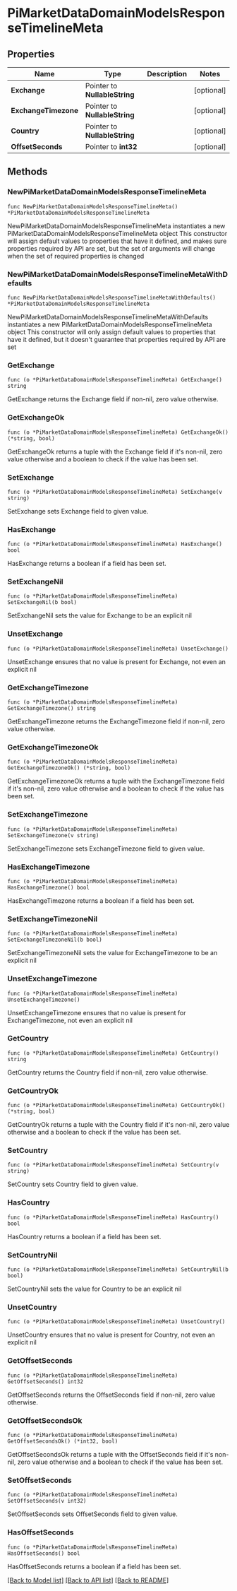 # PiMarketDataDomainModelsResponseTimelineMeta

## Properties

Name | Type | Description | Notes
------------ | ------------- | ------------- | -------------
**Exchange** | Pointer to **NullableString** |  | [optional] 
**ExchangeTimezone** | Pointer to **NullableString** |  | [optional] 
**Country** | Pointer to **NullableString** |  | [optional] 
**OffsetSeconds** | Pointer to **int32** |  | [optional] 

## Methods

### NewPiMarketDataDomainModelsResponseTimelineMeta

`func NewPiMarketDataDomainModelsResponseTimelineMeta() *PiMarketDataDomainModelsResponseTimelineMeta`

NewPiMarketDataDomainModelsResponseTimelineMeta instantiates a new PiMarketDataDomainModelsResponseTimelineMeta object
This constructor will assign default values to properties that have it defined,
and makes sure properties required by API are set, but the set of arguments
will change when the set of required properties is changed

### NewPiMarketDataDomainModelsResponseTimelineMetaWithDefaults

`func NewPiMarketDataDomainModelsResponseTimelineMetaWithDefaults() *PiMarketDataDomainModelsResponseTimelineMeta`

NewPiMarketDataDomainModelsResponseTimelineMetaWithDefaults instantiates a new PiMarketDataDomainModelsResponseTimelineMeta object
This constructor will only assign default values to properties that have it defined,
but it doesn't guarantee that properties required by API are set

### GetExchange

`func (o *PiMarketDataDomainModelsResponseTimelineMeta) GetExchange() string`

GetExchange returns the Exchange field if non-nil, zero value otherwise.

### GetExchangeOk

`func (o *PiMarketDataDomainModelsResponseTimelineMeta) GetExchangeOk() (*string, bool)`

GetExchangeOk returns a tuple with the Exchange field if it's non-nil, zero value otherwise
and a boolean to check if the value has been set.

### SetExchange

`func (o *PiMarketDataDomainModelsResponseTimelineMeta) SetExchange(v string)`

SetExchange sets Exchange field to given value.

### HasExchange

`func (o *PiMarketDataDomainModelsResponseTimelineMeta) HasExchange() bool`

HasExchange returns a boolean if a field has been set.

### SetExchangeNil

`func (o *PiMarketDataDomainModelsResponseTimelineMeta) SetExchangeNil(b bool)`

 SetExchangeNil sets the value for Exchange to be an explicit nil

### UnsetExchange
`func (o *PiMarketDataDomainModelsResponseTimelineMeta) UnsetExchange()`

UnsetExchange ensures that no value is present for Exchange, not even an explicit nil
### GetExchangeTimezone

`func (o *PiMarketDataDomainModelsResponseTimelineMeta) GetExchangeTimezone() string`

GetExchangeTimezone returns the ExchangeTimezone field if non-nil, zero value otherwise.

### GetExchangeTimezoneOk

`func (o *PiMarketDataDomainModelsResponseTimelineMeta) GetExchangeTimezoneOk() (*string, bool)`

GetExchangeTimezoneOk returns a tuple with the ExchangeTimezone field if it's non-nil, zero value otherwise
and a boolean to check if the value has been set.

### SetExchangeTimezone

`func (o *PiMarketDataDomainModelsResponseTimelineMeta) SetExchangeTimezone(v string)`

SetExchangeTimezone sets ExchangeTimezone field to given value.

### HasExchangeTimezone

`func (o *PiMarketDataDomainModelsResponseTimelineMeta) HasExchangeTimezone() bool`

HasExchangeTimezone returns a boolean if a field has been set.

### SetExchangeTimezoneNil

`func (o *PiMarketDataDomainModelsResponseTimelineMeta) SetExchangeTimezoneNil(b bool)`

 SetExchangeTimezoneNil sets the value for ExchangeTimezone to be an explicit nil

### UnsetExchangeTimezone
`func (o *PiMarketDataDomainModelsResponseTimelineMeta) UnsetExchangeTimezone()`

UnsetExchangeTimezone ensures that no value is present for ExchangeTimezone, not even an explicit nil
### GetCountry

`func (o *PiMarketDataDomainModelsResponseTimelineMeta) GetCountry() string`

GetCountry returns the Country field if non-nil, zero value otherwise.

### GetCountryOk

`func (o *PiMarketDataDomainModelsResponseTimelineMeta) GetCountryOk() (*string, bool)`

GetCountryOk returns a tuple with the Country field if it's non-nil, zero value otherwise
and a boolean to check if the value has been set.

### SetCountry

`func (o *PiMarketDataDomainModelsResponseTimelineMeta) SetCountry(v string)`

SetCountry sets Country field to given value.

### HasCountry

`func (o *PiMarketDataDomainModelsResponseTimelineMeta) HasCountry() bool`

HasCountry returns a boolean if a field has been set.

### SetCountryNil

`func (o *PiMarketDataDomainModelsResponseTimelineMeta) SetCountryNil(b bool)`

 SetCountryNil sets the value for Country to be an explicit nil

### UnsetCountry
`func (o *PiMarketDataDomainModelsResponseTimelineMeta) UnsetCountry()`

UnsetCountry ensures that no value is present for Country, not even an explicit nil
### GetOffsetSeconds

`func (o *PiMarketDataDomainModelsResponseTimelineMeta) GetOffsetSeconds() int32`

GetOffsetSeconds returns the OffsetSeconds field if non-nil, zero value otherwise.

### GetOffsetSecondsOk

`func (o *PiMarketDataDomainModelsResponseTimelineMeta) GetOffsetSecondsOk() (*int32, bool)`

GetOffsetSecondsOk returns a tuple with the OffsetSeconds field if it's non-nil, zero value otherwise
and a boolean to check if the value has been set.

### SetOffsetSeconds

`func (o *PiMarketDataDomainModelsResponseTimelineMeta) SetOffsetSeconds(v int32)`

SetOffsetSeconds sets OffsetSeconds field to given value.

### HasOffsetSeconds

`func (o *PiMarketDataDomainModelsResponseTimelineMeta) HasOffsetSeconds() bool`

HasOffsetSeconds returns a boolean if a field has been set.


[[Back to Model list]](../README.md#documentation-for-models) [[Back to API list]](../README.md#documentation-for-api-endpoints) [[Back to README]](../README.md)



